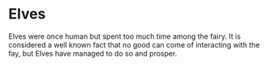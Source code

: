 # Elves

Elves were once human but spent too much time among the fairy. It is considered a well known fact that no good can come of interacting with the fay, but Elves have managed to do so and prosper.